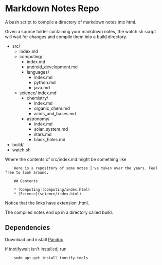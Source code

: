 Markdown Notes Repo
===================

A bash script to compile a directory of markdown notes into html.

Given a source folder containing your markdown notes, the watch.sh script will wait for changes and compile them into a build directory.

* src/
    * index.md
    * computing/
        * index.md
        * android_development.md
        * languages/
            * index.md
            * python.md
            * java.md
    * science/
        index.md
        * chemistry/
            * index.md
            * organic_chem.md
            * acids_and_bases.md
        * astronomy/
            * index.md
            * solar_system.md
            * stars.md
            * black_holes.md
* build/
* watch.sh

Where the contents of src/index.md might be something like

        Here is a repository of some notes I've taken over the years. Feel free to look around.

        ## Contents

        * [Computing](computing/index.html)
        * [Science](science/index.html)

Notice that the links have extension .html.

The compiled notes end up in a directory called build.


## Dependencies

Download and install [Pandoc](https://github.com/jgm/pandoc/releases/tag/1.19.2.1).

If inotifywait isn't installed, run

        sudo apt-get install inotify-tools

